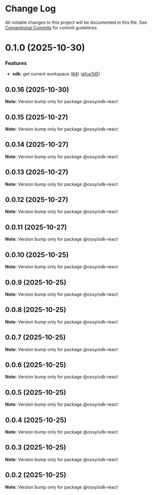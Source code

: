 # Change Log

All notable changes to this project will be documented in this file.
See [Conventional Commits](https://conventionalcommits.org) for commit guidelines.

# 0.1.0 (2025-10-30)


### Features

* **sdk:** get current workspace ([#4](https://github.com/ossy-se/packages/issues/4)) ([afce7d5](https://github.com/ossy-se/packages/commit/afce7d5787af42691f62c9eba672ea1be000e19e))





## 0.0.16 (2025-10-30)

**Note:** Version bump only for package @ossy/sdk-react





## 0.0.15 (2025-10-27)

**Note:** Version bump only for package @ossy/sdk-react





## 0.0.14 (2025-10-27)

**Note:** Version bump only for package @ossy/sdk-react





## 0.0.13 (2025-10-27)

**Note:** Version bump only for package @ossy/sdk-react





## 0.0.12 (2025-10-27)

**Note:** Version bump only for package @ossy/sdk-react





## 0.0.11 (2025-10-27)

**Note:** Version bump only for package @ossy/sdk-react





## 0.0.10 (2025-10-25)

**Note:** Version bump only for package @ossy/sdk-react





## 0.0.9 (2025-10-25)

**Note:** Version bump only for package @ossy/sdk-react





## 0.0.8 (2025-10-25)

**Note:** Version bump only for package @ossy/sdk-react





## 0.0.7 (2025-10-25)

**Note:** Version bump only for package @ossy/sdk-react





## 0.0.6 (2025-10-25)

**Note:** Version bump only for package @ossy/sdk-react





## 0.0.5 (2025-10-25)

**Note:** Version bump only for package @ossy/sdk-react





## 0.0.4 (2025-10-25)

**Note:** Version bump only for package @ossy/sdk-react





## 0.0.3 (2025-10-25)

**Note:** Version bump only for package @ossy/sdk-react





## 0.0.2 (2025-10-25)

**Note:** Version bump only for package @ossy/sdk-react
